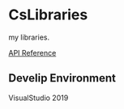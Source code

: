 # CsLibraries
my libraries.

[API Reference](https://rt-egg.github.io/CsLibraries/)

## Develip Environment
VisualStudio 2019

